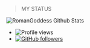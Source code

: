 > MY STATUS

![RomanGoddess Github Stats](https://githubreadmestats.fristyflakes.vercel.app/api?username=RomanGoddess&theme=vision-friendly-dark&show_icons=true)

- ![Profile views](https://gpvc.arturio.dev/Starkgang)
- [![GitHub followers](https://img.shields.io/github/followers/romangoddess.svg?style=social&label=Follow&maxAge=2592000)](https://github.com/RomanGoddess?tab=followers)
